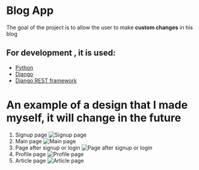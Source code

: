# Blog App

The goal of the project is to allow
the user to make **custom changes** in his blog

## For development , it is used:
- [Python](https://www.python.org/downloads/)
- [Django](https://www.djangoproject.com/)
- [Django REST framework](https://www.django-rest-framework.org/)



# An example of a design that I made myself, it will change in the future



1. Signup page
![Signup page](screenshots/1.png)
2. Main page
![Main page](screenshots/2.png)
3. Page after signup or login
![Page after signup or login](screenshots/3.png)
4. Profile page
![Profile page](screenshots/4.png)
5. Article page
![Article page](screenshots/5.png)